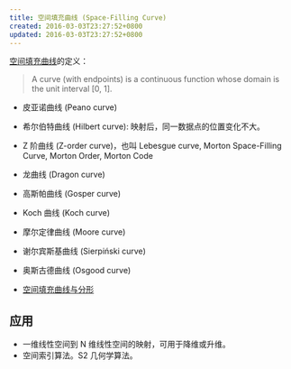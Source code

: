 ```yaml
---
title: 空间填充曲线 (Space-Filling Curve)
created: 2016-03-03T23:27:52+0800
updated: 2016-03-03T23:27:52+0800
---
```



[空间填充曲线](https://www.wikiwand.com/en/Space-filling_curve)的定义：

> A curve (with endpoints) is a continuous function whose domain is the unit interval [0, 1].

- 皮亚诺曲线 (Peano curve)
- 希尔伯特曲线 (Hilbert curve): 映射后，同一数据点的位置变化不大。
- Z 阶曲线 (Z-order curve)，也叫 Lebesgue curve, Morton Space-Filling Curve, Morton Order, Morton Code

- 龙曲线 (Dragon curve)
- 高斯帕曲线 (Gosper curve)
- Koch 曲线 (Koch curve)
- 摩尔定律曲线 (Moore curve)
- 谢尔宾斯基曲线 (Sierpiński curve)
- 奥斯古德曲线 (Osgood curve)

- [空间填充曲线与分形](https://www.bilibili.com/video/BV1os411B7Hw?p=2)


## 应用

- 一维线性空间到 N 维线性空间的映射，可用于降维或升维。
- 空间索引算法。S2 几何学算法。
